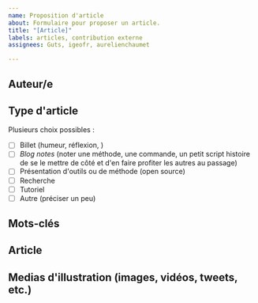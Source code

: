 ```yaml
---
name: Proposition d'article
about: Formulaire pour proposer un article.
title: "[Article]"
labels: articles, contribution externe
assignees: Guts, igeofr, aurelienchaumet

---
```


## Auteur/e

<!-- Dans cette partie, donner quelques informations sur vous pour la signature : mini-biographie, photo, etc. -->

## Type d'article

<!-- Cocher la case en inscrivant un 'x' dans une ou plusieurs cases ci-dessous. Ne pas hésiter à cocher "Autre" et à développer ;) -->

Plusieurs choix possibles :

- [ ] Billet (humeur, réflexion, )
- [ ] *Blog notes* (noter une méthode, une commande, un petit script histoire de se le mettre de côté et d'en faire profiter les autres au passage)
- [ ] Présentation d'outils ou de méthode (open source)
- [ ] Recherche
- [ ] Tutoriel
- [ ] Autre (préciser un peu)

## Mots-clés

<!-- Ajouter vos mots-clés en les séparant par des | -->

## Article

<!-- Rédiger ou coller ici le texte de l'article. Si pas à l'aise avec la syntaxe Markdown, s'aider de la barre d'outils au-dessus et du mode prévisualisation... ou tout simplement ne pas s'en préoccuper, on verra ça plus tard -->

## Medias d'illustration (images, vidéos, tweets, etc.)

<!-- Liens, etc. Il est possible de glisser-déposer les images et vidéos -->
